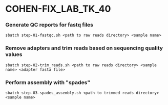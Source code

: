 # COHEN-FIX_LAB_TK_40

### Generate QC reports for fastq files
```
sbatch step-01-fastqc.sh <path to raw reads directory> <sample name>
```

### Remove adapters and trim reads based on sequencing quality values
```
sbatch step-02-trim_reads.sh <path to raw reads directory> <sample name> <adapter fasta file>
```

### Perform assembly with "spades"
```
sbatch step-03-spades_assembly.sh <path to trimmed reads directory> <sample name>
```

